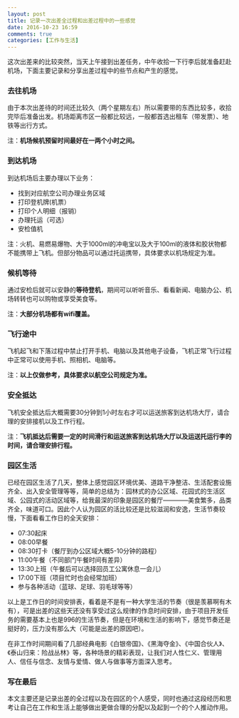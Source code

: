 ```yaml
---
layout: post
title: 记录一次出差全过程和出差过程中的一些感觉
date: 2016-10-23 16:59
comments: true
categories: [工作与生活]
---
```


这次出差来的比较突然，当天上午接到出差任务，中午收拾一下行李后就准备赶赴机场，下面主要记录和分享出差过程中的些节点和产生的感觉。

### 去往机场

由于本次出差待的时间还比较久（两个星期左右）所以需要带的东西比较多，收拾完毕后准备出发。机场距离市区一般都比较远，一般都首选出租车（带发票）、地铁等出行方式。

注：**机场候机预留时间最好在一两个小时之间。**

### 到达机场

到达机场后主要办理以下业务：

- 找到对应航空公司办理业务区域
- 打印登机牌(机票）
- 打印个人明细（报销）
- 办理托运（可选）
- 安检值机

注：火机、易燃易爆物、大于1000ml的冲电宝以及大于100ml的液体和胶状物都不能携带上飞机。但部分物品可以通过托运携带，具体要求以机场规定为准。

### 候机等待

通过安检后就可以安静的**等待登机**，期间可以听听音乐、看看新闻、电脑办公、机场转转也可以购物或享受美食等。

注：**大部分机场都有wifi覆盖。**

### 飞行途中

飞机起飞和下落过程中禁止打开手机、电脑以及其他电子设备，飞机正常飞行过程中正常可以使用手机、照相机、电脑等。

注：**以上仅做参考，具体要求以航空公司规定为准。**

### 安全抵达

飞机安全抵达后大概需要30分钟到1小时左右才可以运送旅客到达机场大厅，请合理的安排接机以及工作行程。

注：**飞机抵达后需要一定的时间滑行和运送旅客到达机场大厅以及运送托运行李的时间，请合理安排行程。**

### 园区生活

已经在园区生活了几天，整体上感觉园区环境优美、道路干净整洁、生活配套设施齐全、出入安全管理等等，简单的总结为：园林式的办公区域、花园式的生活区域、公园式的活动区域等，给我最深的印象是园区的餐厅————美食繁多，品类齐全，味道可口。因此个人认为园区的活比较还是比较滋润和安逸，生活节奏较慢，下面看看工作日的全天安排：

- 07:30起床
- 08:00早餐
- 08:30打卡（餐厅到办公区域大概5-10分钟的路程）
- 11:00午餐（不同部门午餐时间有差异）
- 13:30上班（午餐后可以选择回员工公寓休息一会儿）
- 17:00下班（项目忙时也会经常加班）
- 参与各种活动（蓝球、足球、羽毛球等等）

以上是工作日的时间安排表，看着是不是有一种大学生活的节奏（很是羡慕啊有木有），可是出差的这些天还没有享受过这么规律的作息时间安排，由于项目开发任务的需要基本上也是996的生活节奏，但是在环境和生活的影响下，感觉节奏还是挺好的，压力没有那么大（可能是出差的原因吧）。

在非工作时间期间看了几部经典电影《白银帝国》、《黑海夺金》、《中国合伙人》、《泰山归来：险战丛林》等，各种场景的精彩表现，让我们对人性仁义、管理用人、信任与信念、友情与爱情、做人与做事等方面深入思考。

### 写在最后

本文主要还是记录出差的全过程以及在园区的个人感受，同时也通过这段经历和思考让自己在工作和生活上能够做出更做合理的分配以及起到一个的个人推动作用。


